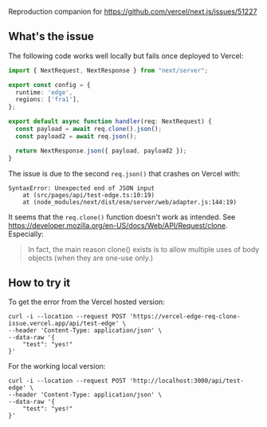 Reproduction companion for https://github.com/vercel/next.js/issues/51227

## What's the issue
The following code works well locally but fails once deployed to Vercel:
```ts
import { NextRequest, NextResponse } from "next/server";

export const config = {
  runtime: 'edge',
  regions: ['fra1'],
};

export default async function handler(req: NextRequest) {
  const payload = await req.clone().json();
  const payload2 = await req.json();

  return NextResponse.json({ payload, payload2 });
}

```

The issue is due to the second `req.json()` that crashes on Vercel with:
```
SyntaxError: Unexpected end of JSON input
    at (src/pages/api/test-edge.ts:10:19)
    at (node_modules/next/dist/esm/server/web/adapter.js:144:19)
```

It seems that the `req.clone()` function doesn't work as intended. See https://developer.mozilla.org/en-US/docs/Web/API/Request/clone.
Especially:
> In fact, the main reason clone() exists is to allow multiple uses of body objects (when they are one-use only.)


## How to try it

To get the error from the Vercel hosted version:
```
curl -i --location --request POST 'https://vercel-edge-req-clone-issue.vercel.app/api/test-edge' \
--header 'Content-Type: application/json' \
--data-raw '{
    "test": "yes!"
}'
```

For the working local version:
```
curl -i --location --request POST 'http://localhost:3000/api/test-edge' \
--header 'Content-Type: application/json' \
--data-raw '{
    "test": "yes!"
}'
```
